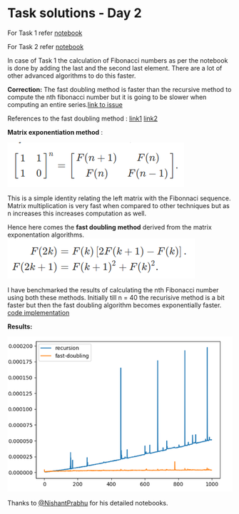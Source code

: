 # Task solutions - Day 2 

For Task 1 refer [notebook](Day2_FibonacciTriangle.ipynb)

For Task 2 refer [notebook](Day2_Permutations.ipynb)

In case of Task 1 the calculation of Fibonacci numbers as per the notebook is done by adding the last and the second last element. There are a lot of other advanced algorithms to do this faster.

**Correction:** The fast doubling method is faster than the recursive method to compute the nth fibonacci number but it is going to be slower when computing an entire series.[link to issue](https://github.com/analytics-club-iitm/Daily-Sessions/pull/3#issuecomment-604295058) 

References to the fast doubling method : [link1](https://chunminchang.github.io/blog/post/calculating-fibonacci-numbers-by-fast-doubling) [link2](https://funloop.org/post/2017-04-14-computing-fibonacci-numbers.html)

**Matrix exponentiation method** :

![matrix](images/matrix.png)

This is a simple identity relating the left matrix with the Fibonnaci sequence. Matrix multiplication is very fast when compared to other techniques but as n increases this increases computation as well.

Hence here comes the **fast doubling method** derived from the matrix exponentation algorithms. 
![fast-doubling](images/fast-doubling.png)

I have benchmarked the results of calculating the nth Fibonacci number using both these methods. Initially till n = 40 the recurisive method is a bit faster but then the fast doubling algorithm becomes exponentially faster. [code implementation](fibonacci-faster.py)

**Results:**

![results](images/fibonacci-faster.png)

Thanks to [@NishantPrabhu](https://github.com/NishantPrabhu) for his detailed notebooks.

